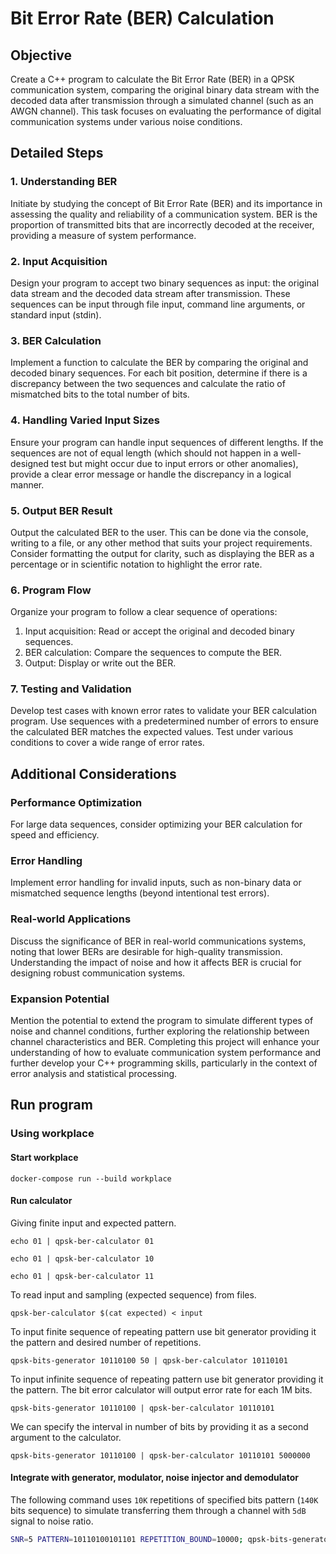 # Bit Error Rate (BER) Calculation

## Objective

Create a C++ program to calculate the Bit Error Rate (BER) in a QPSK communication system, comparing the original binary data stream with the decoded data after transmission through a simulated channel (such as an AWGN channel). This task focuses on evaluating the performance of digital communication systems under various noise conditions.

## Detailed Steps

### 1. Understanding BER
Initiate by studying the concept of Bit Error Rate (BER) and its importance in assessing the quality and reliability of a communication system. BER is the proportion of transmitted bits that are incorrectly decoded at the receiver, providing a measure of system performance.

### 2. Input Acquisition
Design your program to accept two binary sequences as input: the original data stream and the decoded data stream after transmission. These sequences can be input through file input, command line arguments, or standard input (stdin).

### 3. BER Calculation
Implement a function to calculate the BER by comparing the original and decoded binary sequences. For each bit position, determine if there is a discrepancy between the two sequences and calculate the ratio of mismatched bits to the total number of bits.

### 4. Handling Varied Input Sizes
Ensure your program can handle input sequences of different lengths. If the sequences are not of equal length (which should not happen in a well-designed test but might occur due to input errors or other anomalies), provide a clear error message or handle the discrepancy in a logical manner.

### 5. Output BER Result
Output the calculated BER to the user. This can be done via the console, writing to a file, or any other method that suits your project requirements. Consider formatting the output for clarity, such as displaying the BER as a percentage or in scientific notation to highlight the error rate.

### 6. Program Flow
Organize your program to follow a clear sequence of operations:
1. Input acquisition: Read or accept the original and decoded binary sequences.
2. BER calculation: Compare the sequences to compute the BER.
3. Output: Display or write out the BER.

### 7. Testing and Validation
Develop test cases with known error rates to validate your BER calculation program. Use sequences with a predetermined number of errors to ensure the calculated BER matches the expected values. Test under various conditions to cover a wide range of error rates.

## Additional Considerations

### Performance Optimization
For large data sequences, consider optimizing your BER calculation for speed and efficiency.

### Error Handling
Implement error handling for invalid inputs, such as non-binary data or mismatched sequence lengths (beyond intentional test errors).

### Real-world Applications
Discuss the significance of BER in real-world communications systems, noting that lower BERs are desirable for high-quality transmission. Understanding the impact of noise and how it affects BER is crucial for designing robust communication systems.

### Expansion Potential
Mention the potential to extend the program to simulate different types of noise and channel conditions, further exploring the relationship between channel characteristics and BER. Completing this project will enhance your understanding of how to evaluate communication system performance and further develop your C++ programming skills, particularly in the context of error analysis and statistical processing.

## Run program

### Using workplace

#### Start workplace
```
docker-compose run --build workplace
```

#### Run calculator

Giving finite input and expected pattern.
```
echo 01 | qpsk-ber-calculator 01
```
```
echo 01 | qpsk-ber-calculator 10
```
```
echo 01 | qpsk-ber-calculator 11
```

To read input and sampling (expected sequence) from files.
```
qpsk-ber-calculator $(cat expected) < input
```

To input finite sequence of repeating pattern use bit generator providing it the pattern and desired number of repetitions.
```
qpsk-bits-generator 10110100 50 | qpsk-ber-calculator 10110101
```

To input infinite sequence of repeating pattern use bit generator providing it the pattern. The bit error calculator will output error rate for each 1M bits.
```
qpsk-bits-generator 10110100 | qpsk-ber-calculator 10110101
```

We can specify the interval in number of bits by providing it as a second argument to the calculator.
```
qpsk-bits-generator 10110100 | qpsk-ber-calculator 10110101 5000000
```

#### Integrate with generator, modulator, noise injector and demodulator

The following command uses `10K` repetitions of specified bits pattern (`140K` bits sequence) to simulate transferring them through a channel with `5dB` signal to noise ratio.
```sh
SNR=5 PATTERN=10110100101101 REPETITION_BOUND=10000; qpsk-bits-generator $PATTERN $REPETITION_BOUND | qpsk-modulator | qpsk-noise-injector $SNR | qpsk-demodulator | qpsk-ber-calculator $PATTERN
```
